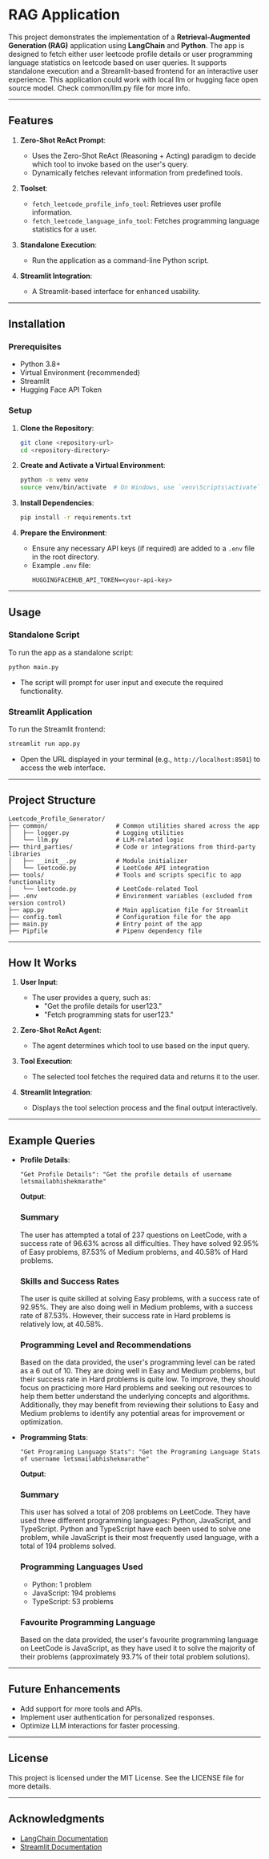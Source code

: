 # RAG Application

This project demonstrates the implementation of a **Retrieval-Augmented Generation (RAG)** application using **LangChain** and **Python**. The app is designed to fetch either user leetcode profile details or user programming language statistics on leetcode based on user queries. It supports standalone execution and a Streamlit-based frontend for an interactive user experience.
This application could work with local llm or hugging face open source model. Check common/llm.py file for more info.

---

## Features

1. **Zero-Shot ReAct Prompt**:
   - Uses the Zero-Shot ReAct (Reasoning + Acting) paradigm to decide which tool to invoke based on the user's query.
   - Dynamically fetches relevant information from predefined tools.

2. **Toolset**:
   - `fetch_leetcode_profile_info_tool`: Retrieves user profile information.
   - `fetch_leetcode_language_info_tool`: Fetches programming language statistics for a user.

3. **Standalone Execution**:
   - Run the application as a command-line Python script.

4. **Streamlit Integration**:
   - A Streamlit-based interface for enhanced usability.

---

## Installation

### Prerequisites
- Python 3.8+
- Virtual Environment (recommended)
- Streamlit
- Hugging Face API Token

### Setup

1. **Clone the Repository**:
   ```bash
   git clone <repository-url>
   cd <repository-directory>
   ```

2. **Create and Activate a Virtual Environment**:
   ```bash
   python -m venv venv
   source venv/bin/activate  # On Windows, use `venv\Scripts\activate`
   ```

3. **Install Dependencies**:
   ```bash
   pip install -r requirements.txt
   ```

4. **Prepare the Environment**:
   - Ensure any necessary API keys (if required) are added to a `.env` file in the root directory.
   - Example `.env` file:
     ```env
     HUGGINGFACEHUB_API_TOKEN=<your-api-key>
     ```

---

## Usage

### Standalone Script
To run the app as a standalone script:
```bash
python main.py
```
- The script will prompt for user input and execute the required functionality.

### Streamlit Application
To run the Streamlit frontend:
```bash
streamlit run app.py
```
- Open the URL displayed in your terminal (e.g., `http://localhost:8501`) to access the web interface.

---

## Project Structure

```
Leetcode_Profile_Generator/
├── common/                   # Common utilities shared across the app
│   ├── logger.py             # Logging utilities
│   └── llm.py                # LLM-related logic
├── third_parties/            # Code or integrations from third-party libraries
│   ├── __init__.py           # Module initializer
│   └── leetcode.py           # LeetCode API integration
├── tools/                    # Tools and scripts specific to app functionality
│   └── leetcode.py           # LeetCode-related Tool
├── .env                      # Environment variables (excluded from version control)
├── app.py                    # Main application file for Streamlit
├── config.toml               # Configuration file for the app
├── main.py                   # Entry point of the app
├── Pipfile                   # Pipenv dependency file

```

---

## How It Works

1. **User Input**:
   - The user provides a query, such as:
     - "Get the profile details for user123."
     - "Fetch programming stats for user123."

2. **Zero-Shot ReAct Agent**:
   - The agent determines which tool to use based on the input query.

3. **Tool Execution**:
   - The selected tool fetches the required data and returns it to the user.

4. **Streamlit Integration**:
   - Displays the tool selection process and the final output interactively.

---

## Example Queries

- **Profile Details**:
  ```
  "Get Profile Details": "Get the profile details of username letsmailabhishekmarathe"
  ```
  **Output**:
   ### Summary
   The user has attempted a total of 237 questions on LeetCode, with a success rate of 96.63% across all difficulties. They have solved 92.95% of Easy problems, 87.53% of Medium problems, and 40.58% of Hard problems.

   ### Skills and Success Rates
   The user is quite skilled at solving Easy problems, with a success rate of 92.95%. They are also doing well in Medium problems, with a success rate of 87.53%. However, their success rate in Hard problems is relatively low, at 40.58%.

   ### Programming Level and Recommendations
   Based on the data provided, the user's programming level can be rated as a 6 out of 10. They are doing well in Easy and Medium problems, but their success rate in Hard problems is quite low. To improve, they should focus on practicing more Hard problems and seeking out resources to help them better understand the underlying concepts and algorithms. Additionally, they may benefit from reviewing their solutions to Easy and Medium problems to identify any potential areas for improvement or optimization.
   
- **Programming Stats**:
  ```
  "Get Programing Language Stats": "Get the Programing Language Stats of username letsmailabhishekmarathe"
  ```
  **Output**:

   ### Summary
   This user has solved a total of 208 problems on LeetCode. They have used three different programming languages: Python, JavaScript, and TypeScript. Python and TypeScript have each been used to solve one problem, while JavaScript is their most frequently used language, with a total of 194 problems solved.

   ### Programming Languages Used
   - Python: 1 problem
   - JavaScript: 194 problems
   - TypeScript: 53 problems

   ### Favourite Programming Language
   Based on the data provided, the user's favourite programming language on LeetCode is JavaScript, as they have used it to solve the majority of their problems (approximately 93.7% of their total problem solutions).


---

## Future Enhancements

- Add support for more tools and APIs.
- Implement user authentication for personalized responses.
- Optimize LLM interactions for faster processing.

---

## License

This project is licensed under the MIT License. See the LICENSE file for more details.

---

## Acknowledgments

- [LangChain Documentation](https://docs.langchain.com/)
- [Streamlit Documentation](https://docs.streamlit.io/)

